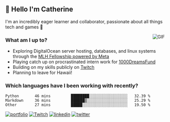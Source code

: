 ## 👋 Hello I'm Catherine

I'm an incredibly eager learner and collaborator, passionate about all things tech and games 💞️

<img align="right" alt="GIF" src="https://i.ibb.co/QrLVbp8/profile.gif" style='margin-left: 20px' />

### What am I up to?

- Exploring DigitalOcean server hosting, databases, and linux systems through the [MLH Fellowship powered by Meta](https://fellowship.mlh.io/programs/production-engineering)
- Playing catch up on procrastinated intern work for [1000DreamsFund](https://1000dreamsfund.org/)
- Building on my skills publicly on [Twitch](http://twitch.tv/bubbaguppylive)
- Planning to leave for Hawaii!

### Which languages have I been working with recently?

<!--START_SECTION:waka-->

```text
Python       46 mins         ████████░░░░░░░░░░░░░░░░░   32.39 %
Markdown     36 mins         ██████▒░░░░░░░░░░░░░░░░░░   25.29 %
Other        27 mins         █████░░░░░░░░░░░░░░░░░░░░   19.50 %
```

<!--END_SECTION:waka-->

[![portfolio](https://img.shields.io/badge/my_portfolio-F88379?style=for-the-badge&logo=ko-fi&logoColor=white)](https://cjlaserna.vercel.app/)
[![Twitch](https://img.shields.io/badge/Twitch-9146FF?style=for-the-badge&logo=twitch&logoColor=white)](http://twitch.tv/bubbaguppylive)
[![linkedin](https://img.shields.io/badge/linkedin-0A66C2?style=for-the-badge&logo=linkedin&logoColor=white)](https://www.linkedin.com/in/catherinelaserna/)
[![twitter](https://img.shields.io/badge/twitter-1DA1F2?style=for-the-badge&logo=twitter&logoColor=white)](https://twitter.com/bubbaguppylive)
